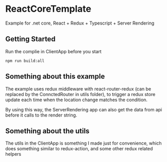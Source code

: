 # ReactCoreTemplate
Example for .net core, React + Redux + Typescript + Server Rendering

## Getting Started
Run the complie in ClientApp before you start
```
npm run build:all
```

## Something about this example
The example uses redux middleware with react-router-redux (can be replaced by the ConnctedRouter in utils folder),
to trigger a redux store update each time when the location change matches the condition.

By using this way, the ServerRendering app can also get the data from api before it calls to the render string.


## Something about the utils
The utils in the ClientApp is something I made just for convenience, which does something similar to redux-action,
and some other redux related helpers

